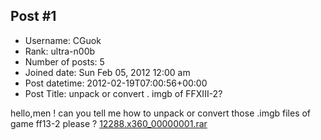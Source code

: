 ## Post #1
- Username: CGuok
- Rank: ultra-n00b
- Number of posts: 5
- Joined date: Sun Feb 05, 2012 12:00 am
- Post datetime: 2012-02-19T07:00:56+00:00
- Post Title: unpack or convert . imgb of FFXIII-2?

hello,men ! can you tell me how to unpack or convert those .imgb files of game ff13-2 please ?
[12288.x360_00000001.rar](https://xentaxbackup.github.io/file/5086_12288.x360_00000001.rar)

